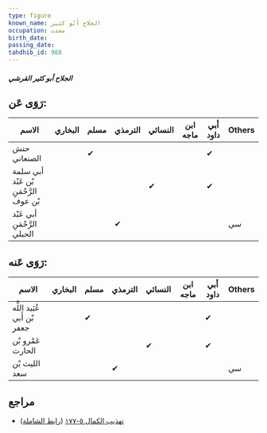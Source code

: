 ```yaml
---
type: figure
known_name: الجلاح أَبُو كثير
occupation: محدث
birth_date:
passing_date:
tahdhib_id: 988
---
```

##### الجلاح أبو كثير القرشي

## رَوَى عَن:
| الاسم                                  | البخاري | مسلم | الترمذي | النسائي | ابن ماجه | أبي داود | Others |
| -------------------------------------- | ------- | ---- | ------- | ------- | -------- | -------- | ------ |
| حنش الصنعاني                           |         | ✔    |         |         |          | ✔        |        |
| أبي سلمة بْن عَبْد الرَّحْمَنِ بْن عوف |         |      |         | ✔       |          | ✔        |        |
| أبي عَبْد الرَّحْمَنِ الحبلي           |         |      | ✔       |         |          |          | سي     |
## رَوَى عَنه:
| الاسم                       | البخاري | مسلم | الترمذي | النسائي | ابن ماجه | أبي داود | Others |
| --------------------------- | ------- | ---- | ------- | ------- | -------- | -------- | ------ |
| عُبَيد اللَّه بْن أَبي جعفر |         | ✔    |         |         |          | ✔        |        |
| عَمْرو بْن الحارث           |         |      |         | ✔       |          | ✔        |        |
| الليث بْن سعد               |         |      | ✔       |         |          |          | سي     |
## مراجع
- [تهذيب الكمال ٥-١٧٧](obsidian://open?vault=Tahdhib-al-Kamal&file=Figures/٩٨٨-الجلاح%20أبو%20كثير%20القرشي) ([رابط الشاملة](https://shamela.ws/book/3722/2255))